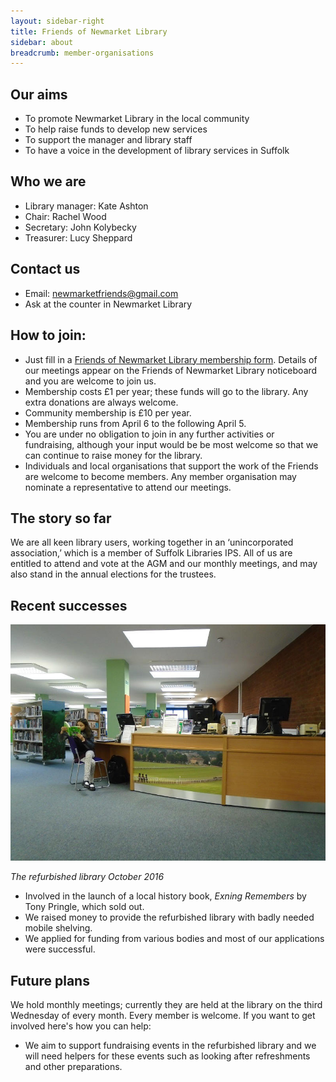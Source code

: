 ```yaml
---
layout: sidebar-right
title: Friends of Newmarket Library
sidebar: about
breadcrumb: member-organisations
---
```

## Our aims

* To promote Newmarket Library in the local community
* To help raise funds to develop new services
* To support the manager and library staff
* To have a voice in the development of library services in Suffolk

## Who we are

* Library manager: Kate Ashton
* Chair: Rachel Wood
* Secretary: John Kolybecky
* Treasurer: Lucy Sheppard

## Contact us

* Email: newmarketfriends@gmail.com
* Ask at the counter in Newmarket Library

## How to join:

* Just fill in a [Friends of Newmarket Library membership form](/assets/pdf/friends-of-newmarket-library-membership-form.pdf). Details of our meetings appear on the Friends of Newmarket Library noticeboard and you are welcome to join us.
* Membership costs £1 per year; these funds will go to the library. Any extra donations are always welcome.
* Community membership is £10 per year.
* Membership runs from April 6 to the following April 5.
* You are under no obligation to join in any further activities or fundraising, although your input would be be most welcome so that we can continue to raise money for the library.
* Individuals and local organisations that support the work of the Friends are welcome to become members. Any member organisation may nominate a representative to attend our meetings.

## The story so far

​We are all keen library users, working together in an ‘unincorporated association,’ which is a member of Suffolk Libraries IPS. All of us are entitled to attend and vote at the AGM and our monthly meetings, and may also stand in the annual elections for the trustees.

## Recent successes

![The refurbished library October 2016](/images/branches/newmarket-library-2.jpg)

*The refurbished library October 2016*

* Involved in the launch of a local history book, <cite>Exning Remembers</cite> by Tony Pringle, which sold out.
* We raised money to provide the refurbished library with badly needed mobile shelving.
* We applied for funding from various bodies and most of our applications were successful.

## Future plans

We hold monthly meetings; currently they are held at the library on the third Wednesday of every month. Every member is welcome. If you want to get involved here's how you can help:

* We aim to support fundraising events in the refurbished library and we will need helpers for these events such as looking after refreshments and other preparations.
